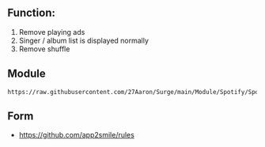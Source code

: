 ## Function: 
1. Remove playing ads 
2. Singer / album list is displayed normally 
3. Remove shuffle

## Module
```
https://raw.githubusercontent.com/27Aaron/Surge/main/Module/Spotify/Spotify_Premium.sgmodule
```

## Form
- https://github.com/app2smile/rules
